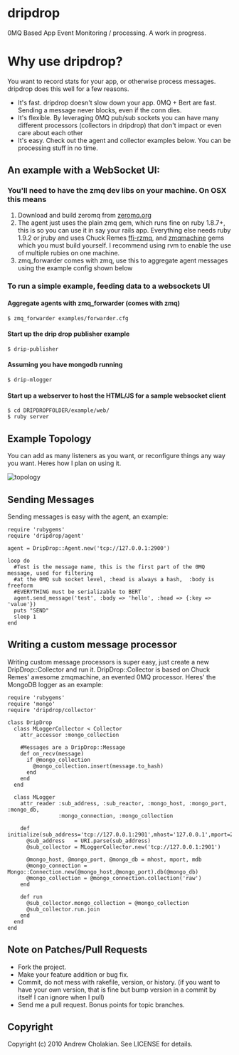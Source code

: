 # dripdrop

0MQ Based App Event Monitoring / processing.
A work in progress.

# Why use dripdrop?

You want to record stats for your app, or otherwise process messages.
dripdrop does this well for a few reasons.

* It's fast. dripdrop doesn't slow down your app. 0MQ + Bert are fast. Sending a message never blocks, even if the conn dies.
* It's flexible. By leveraging 0MQ pub/sub sockets you can have many different processors (collectors in dripdrop) that don't impact or even care about each other
* It's easy. Check out the agent and collector examples below. You can be processing stuff in no time.

## An example with a WebSocket UI:

### You'll need to have the zmq dev libs on your machine. On OSX this means

1. Download and build zeromq from [zeromq.org](http://www.zeromq.org/area:download)
1. The agent just uses the plain zmq gem, which runs fine on ruby 1.8.7+, this is so you can use it in say your rails app. Everything else needs ruby 1.9.2 or jruby and uses Chuck Remes [ffi-rzmq](http://github.com/chuckremes/ffi-rzmq), and [zmqmachine](http://github.com/chuckremes/zmqmachine) gems which you must build yourself. I recommend using rvm to enable the use of multiple rubies on one machine.
1. zmq_forwarder comes with zmq, use this to aggregate agent messages using the example config shown below

### To run a simple example, feeding data to a websockets UI

#### Aggregate agents with zmq_forwarder (comes with zmq)
    $ zmq_forwarder examples/forwarder.cfg

#### Start up the drip drop publisher example
    $ drip-publisher

#### Assuming you have mongodb running
    $ drip-mlogger
  
#### Start up a webserver to host the HTML/JS for a sample websocket client
    $ cd DRIPDROPFOLDER/example/web/
    $ ruby server

## Example Topology

You can add as many listeners as you want, or reconfigure things any way you want. Heres how I plan on using it.

![topology](http://github.com/andrewvc/dripdrop/raw/master/doc_img/topology.png "Topology")

## Sending Messages

Sending messages is easy with the agent, an example:

    require 'rubygems'
    require 'dripdrop/agent'

    agent = DripDrop::Agent.new('tcp://127.0.0.1:2900')

    loop do
      #Test is the message name, this is the first part of the 0MQ message, used for filtering
      #at the 0MQ sub socket level, :head is always a hash,  :body is freeform
      #EVERYTHING must be serializable to BERT
      agent.send_message('test', :body => 'hello', :head => {:key => 'value'})
      puts "SEND"
      sleep 1
    end

## Writing a custom message processor

Writing custom message processors is super easy, just create a new DripDrop::Collector
and run it. DripDrop::Collector is based on Chuck Remes' awesome zmqmachine, an evented
0MQ processor. Heres' the MongoDB logger as an example:
    
    require 'rubygems'
    require 'mongo'
    require 'dripdrop/collector'

    class DripDrop
      class MLoggerCollector < Collector
        attr_accessor :mongo_collection
        
        #Messages are a DripDrop::Message
        def on_recv(message)
          if @mongo_collection
            @mongo_collection.insert(message.to_hash)
          end
        end
      end

      class MLogger
        attr_reader :sub_address, :sub_reactor, :mongo_host, :mongo_port, :mongo_db,
                    :mongo_connection, :mongo_collection

        def initialize(sub_address='tcp://127.0.0.1:2901',mhost='127.0.0.1',mport=27017,mdb='dripdrop')
          @sub_address   = URI.parse(sub_address)
          @sub_collector = MLoggerCollector.new('tcp://127.0.0.1:2901')
          
          @mongo_host, @mongo_port, @mongo_db = mhost, mport, mdb
          @mongo_connection = Mongo::Connection.new(@mongo_host,@mongo_port).db(@mongo_db)
          @mongo_collection = @mongo_connection.collection('raw')
        end

        def run
          @sub_collector.mongo_collection = @mongo_collection
          @sub_collector.run.join
        end
      end
    end


## Note on Patches/Pull Requests
 
* Fork the project.
* Make your feature addition or bug fix.
* Commit, do not mess with rakefile, version, or history.
  (if you want to have your own version, that is fine but bump version in a commit by itself I can ignore when I pull)
* Send me a pull request. Bonus points for topic branches.

## Copyright

Copyright (c) 2010 Andrew Cholakian. See LICENSE for details.
